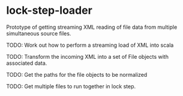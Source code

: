 lock-step-loader
================

Prototype of getting streaming XML reading of file data from multiple simultaneous source files.

TODO: Work out how to perform a streaming load of XML into scala

TODO: Transform the incoming XML into a set of File objects with associated data.

TODO: Get the paths for the file objects to be normalized

TODO: Get multiple files to run together in lock step.
